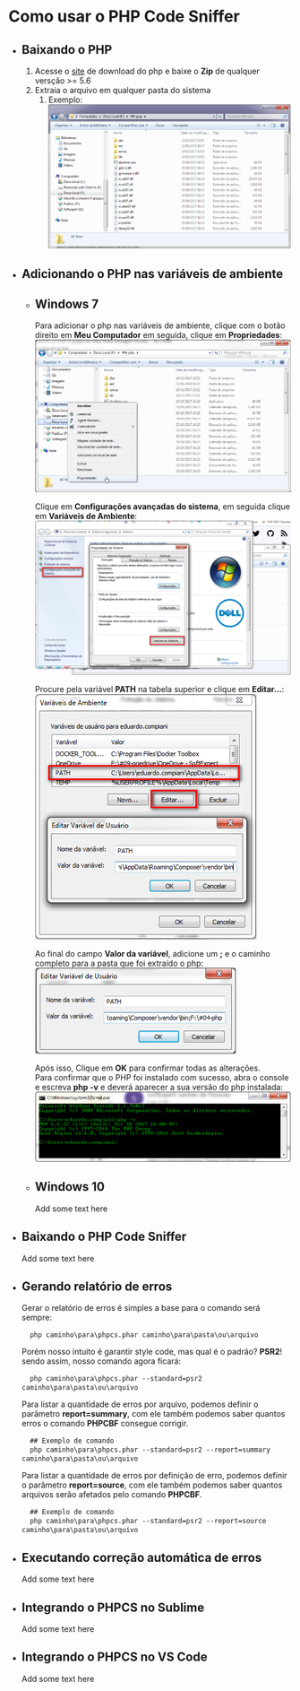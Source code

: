 # Como usar o PHP Code Sniffer

 - ## Baixando o PHP

    1. Acesse o [site](https://windows.php.net/download) de download do php e baixe o **Zip** de qualquer versção >= 5.6
    1. Extraia o arquivo em qualquer pasta do sistema
        1. Exemplo: ![Pasta que coloquei o php](../assets/PHPCodeSniffer/local-que-coloquei-o-php.png)

- ## Adicionando o PHP nas variáveis de ambiente

    + ## Windows 7
    
        Para adicionar o php nas variáveis de ambiente, clique com o botão direito em **Meu Computador** em seguida, clique em **Propriedades**:
        <br>![Abrindo propriedades de meu computador](../assets/PHPCodeSniffer/propriedades-meu-computador.png)
       
        Clique em **Configurações avançadas do sistema**, em seguida clique em **Variáveis de Ambiente**:
        <br>![Mostrando tela Propriedades do Sistema](../assets/PHPCodeSniffer/mostrando-propriedades-do-sistema.png)

        Procure pela variável **PATH** na tabela superior e clique em **Editar...**:
        <br>![Abrindo edição do campo da variável PATH](../assets/PHPCodeSniffer/path-do-usuario.png)

        Ao final do campo **Valor da variável**, adicione um **;** e o caminho completo para a pasta que foi extraído o php:
        <br>![Adicionando caminho para a pasta onde foi extraido o php](../assets/PHPCodeSniffer/caminho-pasta-php.png)

        Após isso, Clique em **OK** para confirmar todas as alterações.
        <br> Para confirmar que o PHP foi instalado com sucesso, abra o console e escreva **php -v** e deverá aparecer a sua versão do php instalada:
        <br>![Acessando o php pelo console](../assets/PHPCodeSniffer/php-instalado-com-sucesso.png)

    + ## Windows 10

        Add some text here

- ## Baixando o PHP Code Sniffer

    Add some text here

- ## Gerando relatório de erros

    Gerar o relatório de erros é simples a base para o comando será sempre:

        php caminho\para\phpcs.phar caminho\para\pasta\ou\arquivo
    
    Porém nosso intuito é garantir style code, mas qual é o padrão? **PSR2**!<br>
    sendo assim, nosso comando agora ficará:

        php caminho\para\phpcs.phar --standard=psr2 caminho\para\pasta\ou\arquivo

    Para listar a quantidade de erros por arquivo, podemos definir o parâmetro **report=summary**, com ele também podemos saber quantos erros o comando **PHPCBF** consegue corrigir.

        ## Exemplo de comando
        php caminho\para\phpcs.phar --standard=psr2 --report=summary caminho\para\pasta\ou\arquivo
    
    Para listar a quantidade de erros por definição de erro, podemos definir o parâmetro **report=source**, com ele também podemos saber quantos arquivos serão afetados pelo comando **PHPCBF**.

        ## Exemplo de comando
        php caminho\para\phpcs.phar --standard=psr2 --report=source caminho\para\pasta\ou\arquivo

- ## Executando correção automática de erros

    Add some text here

- ## Integrando o PHPCS no Sublime

    Add some text here

- ## Integrando o PHPCS no VS Code

    Add some text here